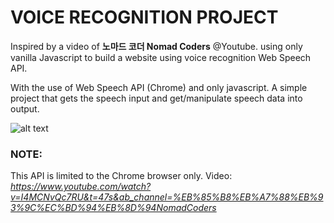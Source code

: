 # **VOICE RECOGNITION PROJECT**
Inspired by a video of **노마드 코더 Nomad Coders** @Youtube.
using only vanilla Javascript to build a website using voice recognition Web Speech API.

With the use of Web Speech API (Chrome) and only javascript.
A simple project that gets the speech input and get/manipulate speech data into output.

![alt text](https://i.imgur.com/8NPRrlS.png)

### NOTE:
This API is limited to the Chrome browser only.
Video: _https://www.youtube.com/watch?v=I4MCNvQc7RU&t=47s&ab_channel=%EB%85%B8%EB%A7%88%EB%93%9C%EC%BD%94%EB%8D%94NomadCoders_
